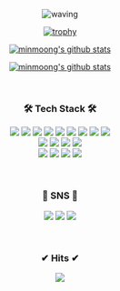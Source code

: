 <div align="center">

  ![waving](https://capsule-render.vercel.app/api?type=waving&height=250&text=minmoong&fontAlignY=40&color=gradient&desc=난%20최고%20되려%20왔어%20니%20처음처럼%20워!)

</div>

<div align="center">
  
  [![trophy](https://github-profile-trophy.vercel.app/?username=minmoong&row=1)](https://github.com/ryo-ma/github-profile-trophy)
  
  [![minmoong's github stats](https://github-readme-stats.vercel.app/api?username=minmoong)](https://github.com/anuraghazra/github-readme-stats)
  
  [![minmoong's github stats](https://github-readme-stats.vercel.app/api/top-langs/?username=minmoong&show_icons=true&hide_border=true&title_color=004386&icon_color=004386&layout=compact)](https://github.com/minmoong)
  
</div>

<br>

<h3 align="center">🛠 Tech Stack 🛠</h3>
<p align="center">
  <img src="https://img.shields.io/badge/TypeScript-3178C6?style=flat-square&logo=TypeScript&logoColor=white"/>
  <img src="https://img.shields.io/badge/JavaScript-ffb13b?style=flat-square&logo=javascript&logoColor=white"/>
  <img src="https://img.shields.io/badge/HTML5-E34F26?style=flat-square&logo=HTML5&logoColor=white"/>
  <img src="https://img.shields.io/badge/css-1572B6?style=flat-square&logo=css3&logoColor=white"/>
  <img src="https://img.shields.io/badge/Sass-CC6699?style=flat-square&logo=Sass&logoColor=white"/>
  <img src="https://img.shields.io/badge/PHP-777BB4?style=flat-square&logo=PHP&logoColor=white"/>
  <img src="https://img.shields.io/badge/Python-3766AB?style=flat-square&logo=Python&logoColor=white"/>
  <img src="https://img.shields.io/badge/C++-00599C?style=flat-square&logo=C%2B%2B&logoColor=white"/>
  <img src="https://img.shields.io/badge/C-A8B9CC?style=flat-square&logo=C&logoColor=white"/>
  <br>
  <img src="https://img.shields.io/badge/Deno-000000?style=flat-square&logo=Deno&logoColor=white"/>
  <img src="https://img.shields.io/badge/NodeJS-339933?style=flat-square&logo=Node.js&logoColor=white"/>
  <img src="https://img.shields.io/badge/Mysql-E6B91E?style=flat-square&logo=MySql&logoColor=white"/>
  <img src="https://img.shields.io/badge/aws-333664?style=flat-square&logo=amazon-aws&logoColor=white"/>
  <br>
  <img src="https://img.shields.io/badge/Svelte-FF3E00?style=flat-square&logo=Svelte&logoColor=white"/>
  <img src="https://img.shields.io/badge/React-61DAFB?style=flat-square&logo=react&logoColor=white"/>
  <img src="https://img.shields.io/badge/Tauri-FFC131?style=flat-square&logo=Tauri&logoColor=white"/>
  <img src="https://img.shields.io/badge/Electron-47848F?style=flat-square&logo=Electron&logoColor=white"/>
</p>

<br>

<h3 align="center">🍭 SNS 🍭</h3>
<p align="center">
  <a href="https://www.instagram.com/hextroner07/" target="_blank"><img src="https://img.shields.io/badge/Instagram-E4405F?style=flat-square&logo=Instagram&logoColor=white&link=https://www.instagram.com/woo0_hooo/"/></a>
  <a href="https://www.facebook.com/profile.php?id=100056053027942" target="_blank"><img src="https://img.shields.io/badge/Facebook-1877F2?style=flat-square&logo=Facebook&logoColor=white"/></a>
  <a href="https://www.youtube.com/channel/UCNkdgxDSgQMgUWashOG6GQg" target="_blank"><img src="https://img.shields.io/badge/YouTube-ff0000?style=flat-square&logo=YouTube&logoColor=white"/></a>
</p>

<br>

<h3 align="center">✔ Hits ✔</h3>
<p align="center">
  <a href="https://hits.seeyoufarm.com"><img src="https://hits.seeyoufarm.com/api/count/incr/badge.svg?url=https%3A%2F%2Fgithub.com%2F2Fminmoong&count_bg=%236789FD&title_bg=%2386757E&icon=github.svg&icon_color=%23E1DEDE&title=hits&edge_flat=false"/></a>
</p>

